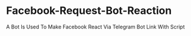 # Facebook-Request-Bot-Reaction
A Bot Is Used To Make Facebook React Via Telegram Bot Link  With Script
